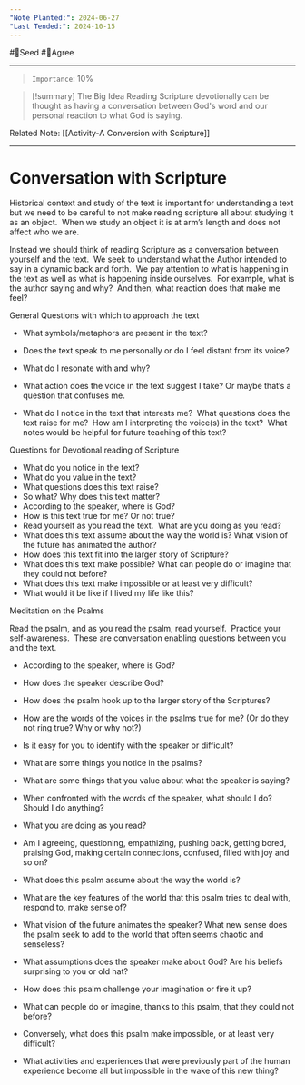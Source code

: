 ```yaml
---
"Note Planted:": 2024-06-27
"Last Tended:": 2024-10-15
---
```

#🌱Seed  #🙂Agree
****
> `Importance`: 10%
 
> [!summary] The Big Idea
> Reading Scripture devotionally can be thought as having a conversation between God's word and our personal reaction to what God is saying.

Related Note: [[Activity-A Conversion with Scripture]]
****
# Conversation with Scripture

Historical context and study of the text is important for understanding a text but we need to be careful to not make reading scripture all about studying it as an object.  When we study an object it is at arm’s length and does not affect who we are.  

  

Instead we should think of reading Scripture as a conversation between yourself and the text.  We seek to understand what the Author intended to say in a dynamic back and forth.  We pay attention to what is happening in the text as well as what is happening inside ourselves.  For example, what is the author saying and why?  And then, what reaction does that make me feel?    

  

General Questions with which to approach the text

  

- What symbols/metaphors are present in the text?

  

- Does the text speak to me personally or do I feel distant from its voice?

  

- What do I resonate with and why?

  

- What action does the voice in the text suggest I take? Or maybe that’s a question that confuses me.  

  

- What do I notice in the text that interests me?  What questions does the text raise for me?  How am I interpreting the voice(s) in the text?  What notes would be helpful for future teaching of this text?

  

Questions for Devotional reading of Scripture

  

- What do you notice in the text?
- What do you value in the text?
- What questions does this text raise?
- So what? Why does this text matter?
- According to the speaker, where is God?
- How is this text true for me? Or not true?
- Read yourself as you read the text.  What are you doing as you read?
- What does this text assume about the way the world is? What vision of the future has animated the author?
- How does this text fit into the larger story of Scripture?
- What does this text make possible? What can people do or imagine that they could not before?
- What does this text make impossible or at least very difficult?
- What would it be like if I lived my life like this?

  

  

Meditation on the Psalms

  

Read the psalm, and as you read the psalm, read yourself.  Practice your self-awareness.  These are conversation enabling questions between you and the text. 

  

- According to the speaker, where is God?
- How does the speaker describe God?
- How does the psalm hook up to the larger story of the Scriptures? 
- How are the words of the voices in the psalms true for me? (Or do they not ring true? Why or why not?)
- Is it easy for you to identify with the speaker or difficult?
- What are some things you notice in the psalms?
- What are some things that you value about what the speaker is saying? 
- When confronted with the words of the speaker, what should I do? Should I do anything?
- What you are doing as you read?

- Am I agreeing, questioning, empathizing, pushing back, getting bored, praising God, making certain connections, confused, filled with joy and so on?

- What does this psalm assume about the way the world is?

- What are the key features of the world that this psalm tries to deal with, respond to, make sense of?
- What vision of the future animates the speaker? What new sense does the psalm seek to add to the world that often seems chaotic and senseless?

- What assumptions does the speaker make about God? Are his beliefs surprising to you or old hat?
- How does this psalm challenge your imagination or fire it up?

- What can people do or imagine, thanks to this psalm, that they could not before?

- Conversely, what does this psalm make impossible, or at least very difficult?

- What activities and experiences that were previously part of the human experience become all but impossible in the wake of this new thing?